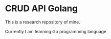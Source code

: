 # CRUD API Golang

This is a research repository of mine. 

Currently I am learning Go programming language